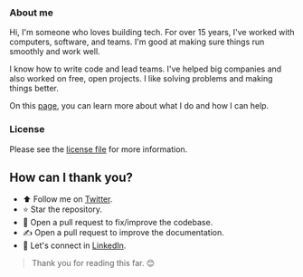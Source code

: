 ### About me

Hi, I'm someone who loves building tech. For over 15 years, I've worked with computers, software, and teams. I'm good at making sure things run smoothly and work well.

I know how to write code and lead teams. I've helped big companies and also worked on free, open projects. I like solving problems and making things better.

On this [page](https://www.linkedin.com/in/gocanto/), you can learn more about what I do and how I can help.

### License

Please see the [license file](https://github.com/gocanto/blog/blob/main/LICENSE) for more information.

## How can I thank you?

- :arrow_up: Follow me on [Twitter](https://twitter.com/gocanto).
- :star: Star the repository.
- :handshake: Open a pull request to fix/improve the codebase.
- :writing_hand: Open a pull request to improve the documentation.
- :email: Let's connect in [LinkedIn](https://www.linkedin.com/in/gocanto/).

> Thank you for reading this far. :blush:
